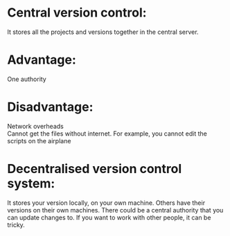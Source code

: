 # Central version control:
It stores all the projects and versions together in the central server. 

# Advantage: 
One authority

# Disadvantage:
Network overheads  
Cannot get the files without internet. For example, you cannot edit the scripts on the airplane  

# Decentralised version control system:
It stores your version locally, on your own machine. Others have their versions on their own machines. There could be a central authority that you can update changes to. If you want to work with other people, it can be tricky.
